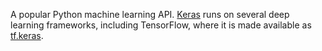 
A popular Python machine learning API.
<a href="https://keras.io" target="T">Keras</a>
runs on
several deep learning frameworks, including TensorFlow, where it is made
available as
<a href="https://www.tensorflow.org/api_docs/python/tf/keras"
target="T">tf.keras</a>.

